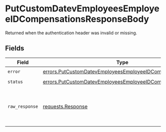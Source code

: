 # PutCustomDatevEmployeesEmployeeIDCompensationsResponseBody

Returned when the authentication header was invalid or missing.


## Fields

| Field                                                                                                                                      | Type                                                                                                                                       | Required                                                                                                                                   | Description                                                                                                                                |
| ------------------------------------------------------------------------------------------------------------------------------------------ | ------------------------------------------------------------------------------------------------------------------------------------------ | ------------------------------------------------------------------------------------------------------------------------------------------ | ------------------------------------------------------------------------------------------------------------------------------------------ |
| `error`                                                                                                                                    | [errors.PutCustomDatevEmployeesEmployeeIDCompensationsError](../../models/errors/putcustomdatevemployeesemployeeidcompensationserror.md)   | :heavy_check_mark:                                                                                                                         | N/A                                                                                                                                        |
| `status`                                                                                                                                   | [errors.PutCustomDatevEmployeesEmployeeIDCompensationsStatus](../../models/errors/putcustomdatevemployeesemployeeidcompensationsstatus.md) | :heavy_check_mark:                                                                                                                         | N/A                                                                                                                                        |
| `raw_response`                                                                                                                             | [requests.Response](https://requests.readthedocs.io/en/latest/api/#requests.Response)                                                      | :heavy_minus_sign:                                                                                                                         | Raw HTTP response; suitable for custom response parsing                                                                                    |